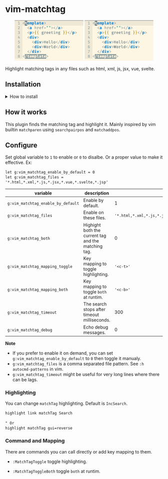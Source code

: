 # vim-matchtag

<p align="center">
<img alt="screenshot" src="https://raw.githubusercontent.com/leafOfTree/leafOfTree.github.io/master/vim_matchtag_single.png" width="220" />
<img alt="screenshot" src="https://raw.githubusercontent.com/leafOfTree/leafOfTree.github.io/master/vim_matchtag_single.png" width="220" />
</p>

Highlight matching tags in any files such as html, xml, js, jsx, vue, svelte.

## Installation

<details>
<summary><a>How to install</a></summary>

- [VundleVim][2]

        Plugin 'leafOfTree/vim-matchtag'

- [vim-pathogen][5]

        cd ~/.vim/bundle && \
        git clone https://github.com/leafOfTree/vim-matchtag --depth 1

- [vim-plug][7]

        Plug 'leafOfTree/vim-matchtag'
        :PlugInstall

- Or manually, clone this plugin to `path/to/this_plugin`, and add it to `rtp` in vimrc

        set rtp+=path/to/this_plugin

<br />
</details>

## How it works

This plugin finds the matching tag and highlight it. Mainly inspired by vim builtin `matchparen` using `searchpairpos` and `matchaddpos`.

## Configure

Set global variable to `1` to enable or `0` to disalbe. Or a proper value to make it effective. Ex:

    let g:vim_matchtag_enable_by_default = 0
    let g:vim_matchtag_files = '*.html,*.xml,*.js,*.jsx,*.vue,*.svelte,*.jsp'

| variable                           | description                                         | default                                    |
|------------------------------------|-----------------------------------------------------|--------------------------------------------|
| `g:vim_matchtag_enable_by_default` | Enable by default.                                  | 1                                          |
| `g:vim_matchtag_files`             | Enable on these files.                              | `'*.html,*.xml,*.js,*.jsx,*.ts,*.tsx,*.vue,*.svelte,*.jsp,*.php,*.erb'` |
| `g:vim_matchtag_both`              | Highight both the current tag and the matching tag. | 0                                          |
| `g:vim_matchtag_mapping_toggle`    | Key mapping to toggle highlighting.                 | `'<c-t>'`                                  |
| `g:vim_matchtag_mapping_both`      | Key mapping to toggle `both` at runtim.         | `'<c-b>'`                                  |
| `g:vim_matchtag_timeout`           | The search stops after timeout milliseconds.        | 300                                        |
| `g:vim_matchtag_debug`             | Echo debug messages.                                | 0                                          |

**Note**

- If you prefer to enable it on demand, you can set `g:vim_matchtag_enable_by_default` to `0` then toggle it manualy.
- `g:vim_matchtag_files` is a comma separated file pattern. See `:h autocmd-patterns` in vim.
- `g:vim_matchtag_timeout` might be useful for very long lines where there can be lags.

### Highlighting

You can change `matchTag` highlighting. Default is `IncSearch`.

```vim
highlight link matchTag Search

" Or
highlight matchTag gui=reverse
```

### Command and Mapping

There are commands you can call directly or add key mapping to them.

- `:MatchTagToggle` toggle highlighting.

- `:MatchTagToggleBoth` toggle `both` at runtim.
